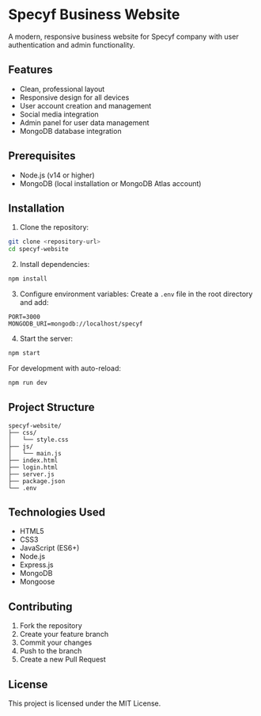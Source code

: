 # Specyf Business Website

A modern, responsive business website for Specyf company with user authentication and admin functionality.

## Features

- Clean, professional layout
- Responsive design for all devices
- User account creation and management
- Social media integration
- Admin panel for user data management
- MongoDB database integration

## Prerequisites

- Node.js (v14 or higher)
- MongoDB (local installation or MongoDB Atlas account)

## Installation

1. Clone the repository:
```bash
git clone <repository-url>
cd specyf-website
```

2. Install dependencies:
```bash
npm install
```

3. Configure environment variables:
Create a `.env` file in the root directory and add:
```
PORT=3000
MONGODB_URI=mongodb://localhost/specyf
```

4. Start the server:
```bash
npm start
```

For development with auto-reload:
```bash
npm run dev
```

## Project Structure

```
specyf-website/
├── css/
│   └── style.css
├── js/
│   └── main.js
├── index.html
├── login.html
├── server.js
├── package.json
└── .env
```

## Technologies Used

- HTML5
- CSS3
- JavaScript (ES6+)
- Node.js
- Express.js
- MongoDB
- Mongoose

## Contributing

1. Fork the repository
2. Create your feature branch
3. Commit your changes
4. Push to the branch
5. Create a new Pull Request

## License

This project is licensed under the MIT License.
